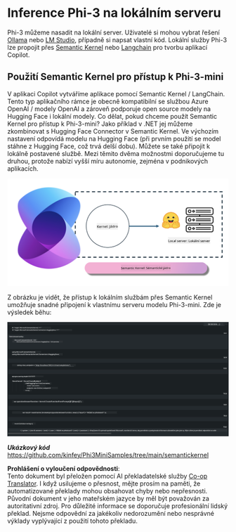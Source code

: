 <!--
CO_OP_TRANSLATOR_METADATA:
{
  "original_hash": "bcf5dd7031db0031abdb9dd0c05ba118",
  "translation_date": "2025-07-16T20:58:58+00:00",
  "source_file": "md/01.Introduction/03/Local_Server_Inference.md",
  "language_code": "cs"
}
-->
# **Inference Phi-3 na lokálním serveru**

Phi-3 můžeme nasadit na lokální server. Uživatelé si mohou vybrat řešení [Ollama](https://ollama.com) nebo [LM Studio](https://llamaedge.com), případně si napsat vlastní kód. Lokální služby Phi-3 lze propojit přes [Semantic Kernel](https://github.com/microsoft/semantic-kernel?WT.mc_id=aiml-138114-kinfeylo) nebo [Langchain](https://www.langchain.com/) pro tvorbu aplikací Copilot.

## **Použití Semantic Kernel pro přístup k Phi-3-mini**

V aplikaci Copilot vytváříme aplikace pomocí Semantic Kernel / LangChain. Tento typ aplikačního rámce je obecně kompatibilní se službou Azure OpenAI / modely OpenAI a zároveň podporuje open source modely na Hugging Face i lokální modely. Co dělat, pokud chceme použít Semantic Kernel pro přístup k Phi-3-mini? Jako příklad v .NET jej můžeme zkombinovat s Hugging Face Connector v Semantic Kernel. Ve výchozím nastavení odpovídá modelu na Hugging Face (při prvním použití se model stáhne z Hugging Face, což trvá delší dobu). Můžete se také připojit k lokálně postavené službě. Mezi těmito dvěma možnostmi doporučujeme tu druhou, protože nabízí vyšší míru autonomie, zejména v podnikových aplikacích.

![sk](../../../../../translated_images/sk.d03785c25edc6d445a2e9ae037979e544e0b0c482f43c7617b0324e717b9af62.cs.png)

Z obrázku je vidět, že přístup k lokálním službám přes Semantic Kernel umožňuje snadné připojení k vlastnímu serveru modelu Phi-3-mini. Zde je výsledek běhu:

![skrun](../../../../../translated_images/skrun.5aafc1e7197dca2020eefcaeaaee184d29bb0cf1c37b00fd9c79acc23a6dc8d2.cs.png)

***Ukázkový kód*** https://github.com/kinfey/Phi3MiniSamples/tree/main/semantickernel

**Prohlášení o vyloučení odpovědnosti**:  
Tento dokument byl přeložen pomocí AI překladatelské služby [Co-op Translator](https://github.com/Azure/co-op-translator). I když usilujeme o přesnost, mějte prosím na paměti, že automatizované překlady mohou obsahovat chyby nebo nepřesnosti. Původní dokument v jeho mateřském jazyce by měl být považován za autoritativní zdroj. Pro důležité informace se doporučuje profesionální lidský překlad. Nejsme odpovědní za jakékoliv nedorozumění nebo nesprávné výklady vyplývající z použití tohoto překladu.